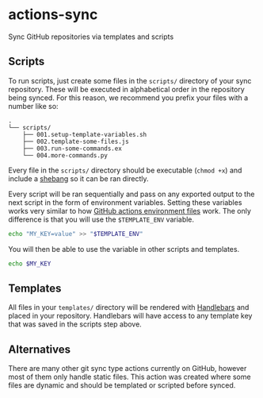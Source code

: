 # actions-sync

Sync GitHub repositories via templates and scripts

## Scripts

To run scripts, just create some files in the `scripts/` directory of your sync repository. These will be executed in alphabetical order in the repository being synced. For this reason, we recommend you prefix your files with a number like so:

```text
.
└── scripts/
    ├── 001.setup-template-variables.sh
    ├── 002.template-some-files.js
    ├── 003.run-some-commands.ex
    └── 004.more-commands.py
```

Every file in the `scripts/` directory should be executable (`chmod +x`) and include a [shebang](<https://en.wikipedia.org/wiki/Shebang_(Unix)>) so it can be ran directly.

Every script will be ran sequentially and pass on any exported output to the next script in the form of environment variables. Setting these variables works very similar to how [GitHub actions environment files](https://docs.github.com/en/actions/using-workflows/workflow-commands-for-github-actions#environment-files) work. The only difference is that you will use the `$TEMPLATE_ENV` variable.

```sh
echo "MY_KEY=value" >> "$TEMPLATE_ENV"
```

You will then be able to use the variable in other scripts and templates.

```sh
echo $MY_KEY
```

## Templates

All files in your `templates/` directory will be rendered with [Handlebars](https://handlebarsjs.com/) and placed in your repository. Handlebars will have access to any template key that was saved in the scripts step above.

## Alternatives

There are many other git sync type actions currently on GitHub, however most of them only handle static files. This action was created where some files are dynamic and should be templated or scripted before synced.
